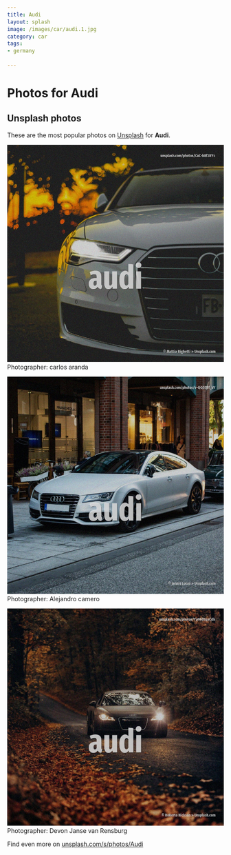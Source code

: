 ```yaml
---
title: Audi
layout: splash
image: /images/car/audi.1.jpg
category: car
tags:
- germany

---
```

# Photos for Audi
 
## Unsplash photos
These are the most popular photos on [Unsplash](https://unsplash.com) for **Audi**.
 
![Audi](/images/car/audi.1.jpg)
Photographer:  carlos aranda
 
![Audi](/images/car/audi.2.jpg)
Photographer:  Alejandro camero
 
![Audi](/images/car/audi.3.jpg)
Photographer:  Devon Janse van Rensburg
 
Find even more on [unsplash.com/s/photos/Audi](https://unsplash.com/s/photos/Audi)
 
